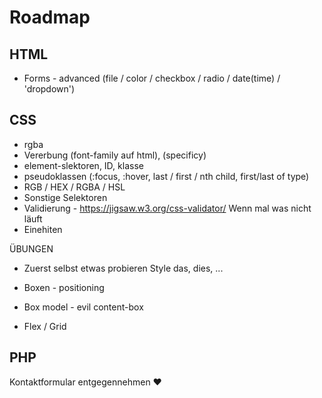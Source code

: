 # Roadmap

## HTML

- Forms - advanced (file / color / checkbox / radio / date(time) / 'dropdown')

## CSS

- rgba
- Vererbung (font-family auf html), (specificy)
- element-slektoren, ID, klasse
- pseudoklassen (:focus, :hover, last / first / nth child, first/last of type)
- RGB / HEX / RGBA / HSL
- Sonstige Selektoren
- Validierung - https://jigsaw.w3.org/css-validator/   Wenn mal was nicht läuft
- Einehiten 

ÜBUNGEN
- Zuerst selbst etwas probieren
  Style das, dies, ...
- Boxen - positioning

- Box model - evil content-box
- Flex / Grid


## PHP 
Kontaktformular entgegennehmen ❤️
